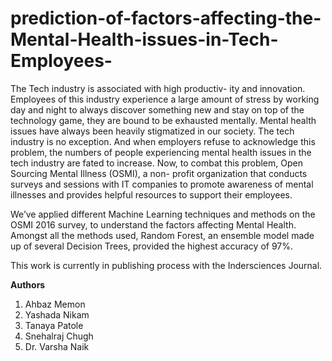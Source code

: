# prediction-of-factors-affecting-the-Mental-Health-issues-in-Tech-Employees-
The Tech industry is associated with high productiv- ity and innovation. Employees of this industry experience a large amount of stress by working day and night to always discover something new and stay on top  of  the  technology  game, they are bound to be exhausted mentally. Mental health issues have always been heavily stigmatized in our society. The tech industry is no exception. And when employers  refuse  to  acknowledge  this problem, the numbers of people experiencing mental health issues in the tech industry are fated to increase. Now, to combat this problem, Open Sourcing Mental Illness (OSMI), a non-  profit organization that conducts surveys and sessions with IT companies to promote awareness of mental illnesses and provides helpful resources to support their employees. 

We’ve applied different Machine Learning techniques and methods on the OSMI 2016 survey, to understand the factors affecting Mental Health. Amongst all the methods used, Random Forest, an ensemble model made up of several Decision Trees, provided the highest accuracy of 97%. 

This work is currently in publishing process with the Indersciences Journal.

**Authors**
1. Ahbaz Memon
2. Yashada Nikam
3. Tanaya Patole
4. Snehalraj Chugh
5. Dr. Varsha Naik
